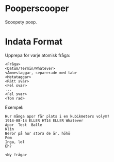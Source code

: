 # Pooperscooper
Scoopety poop.

# Indata Format
Upprepa för varje atomisk fråga:

```
<Fråga>
<Datum/Termin/Whatever>
<Ämnestaggar, separerade med tab>
<Metataggar>
<Rätt svar>
<Fel svar>
...
<Fel svar>
<Tom rad>
```


Exempel:

```
Hur många apor får plats i en kubikmeters volym?
1914-08-14 ELLER HT14 ELLER Whatever
Apor  Test  Balle
Klin
Beror på hur stora de är, höhö
Fem
Inga, lol
Eh?

<Ny fråga>
```
